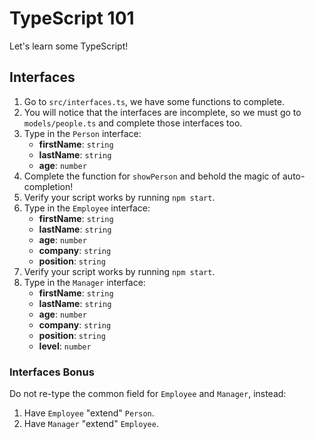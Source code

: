 # TypeScript 101

Let's learn some TypeScript!

## Interfaces

1. Go to `src/interfaces.ts`, we have some functions to complete.
2. You will notice that the interfaces are incomplete, so we must go to `models/people.ts` and complete those interfaces too.
3. Type in the `Person` interface:
   - **firstName**: `string`
   - **lastName**: `string`
   - **age**: `number`
4. Complete the function for `showPerson` and behold the magic of auto-completion!
5. Verify your script works by running `npm start`.
6. Type in the `Employee` interface:
   - **firstName**: `string`
   - **lastName**: `string`
   - **age**: `number`
   - **company**: `string`
   - **position**: `string`
7. Verify your script works by running `npm start`.
8. Type in the `Manager` interface:
   - **firstName**: `string`
   - **lastName**: `string`
   - **age**: `number`
   - **company**: `string`
   - **position**: `string`
   - **level**: `number`

### Interfaces Bonus

Do not re-type the common field for `Employee` and `Manager`, instead:

1. Have `Employee` "extend" `Person`.
1. Have `Manager` "extend" `Employee`.

